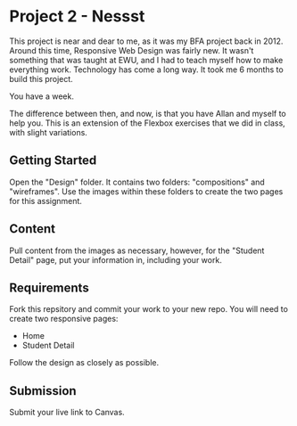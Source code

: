 # Project 2 - Nessst
This project is near and dear to me, as it was my BFA project back in 2012. Around this time, Responsive Web Design was fairly new. It wasn't something that was taught at EWU, and I had to teach myself how to make everything work. Technology has come a long way. It took me 6 months to build this project. 

You have a week. 

The difference between then, and now, is that you have Allan and myself to help you. This is an extension of the Flexbox exercises that we did in class, with slight variations. 

## Getting Started
Open the "Design" folder. It contains two folders: "compositions" and "wireframes". Use the images within these folders to create the two pages for this assignment. 

## Content
Pull content from the images as necessary, however, for the "Student Detail" page, put your information in, including your work. 

## Requirements
Fork this repsitory and commit your work to your new repo. You will need to create two responsive pages: 
* Home
* Student Detail

Follow the design as closely as possible. 

## Submission
Submit your live link to Canvas. 
